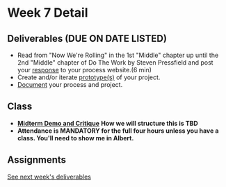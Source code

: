 # Week 7 Detail

## Deliverables \(DUE ON DATE LISTED\)

* Read from "Now We're Rolling" in the 1st "Middle" chapter up until the 2nd "Middle" chapter of Do The Work by Steven Pressfield and post your [response](../assignments/responses.md) to your process website.\(6 min\)
* Create and/or iterate [prototype\(s\)](../project_plan.md) of your project.
* [Document](../pre-work/website.md) your process and project.

## Class

* [**Midterm Demo and Critique**](../critiques-demos-presentations-and-exhibition/project_demo.md) **How we will structure this is TBD**
* **Attendance is MANDATORY for the full four hours unless you have a class. You'll need to show me in Albert.**

## Assignments

[See next week's deliverables](week9_detail.md)

